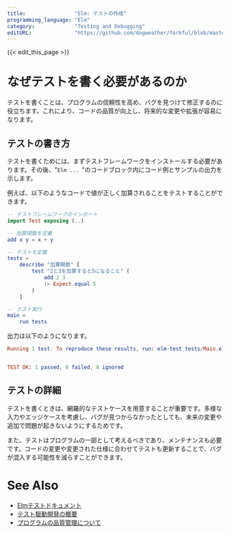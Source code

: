 ```yaml
---
title:                "Elm: テストの作成"
programming_language: "Elm"
category:             "Testing and Debugging"
editURL:              "https://github.com/dogweather/forkful/blob/master/content/ja/elm/writing-tests.md"
---
```


{{< edit_this_page >}}

# なぜテストを書く必要があるのか

テストを書くことは、プログラムの信頼性を高め、バグを見つけて修正するのに役立ちます。これにより、コードの品質が向上し、将来的な変更や拡張が容易になります。

## テストの書き方

テストを書くためには、まずテストフレームワークをインストールする必要があります。その後、"```Elm ... ```"のコードブロック内にコード例とサンプルの出力を示します。

例えば、以下のようなコードで値が正しく加算されることをテストすることができます。

```Elm
-- テストフレームワークのインポート
import Test exposing (..)

-- 加算関数を定義
add x y = x + y

-- テストを定義
tests =
    describe "加算関数" [
        test "2と3を加算すると5になること" (
            add 2 3
            |> Expect.equal 5
        )
    ]

-- テスト実行
main =
    run tests
```

出力は以下のようになります。

```Elm
Running 1 test. To reproduce these results, run: elm-test tests/Main.elm


TEST OK: 1 passed, 0 failed, 0 ignored
```

## テストの詳細

テストを書くときは、網羅的なテストケースを用意することが重要です。多様な入力やエッジケースを考慮し、バグが見つからなかったとしても、未来の変更や追加で問題が起きないようにするためです。

また、テストはプログラムの一部として考えるべきであり、メンテナンスも必要です。コードの変更や変更された仕様に合わせてテストも更新することで、バグが混入する可能性を減らすことができます。

# See Also

- [Elmテストドキュメント](https://guide.elm-lang.jp/recommended.html#elm-test)
- [テスト駆動開発の概要](https://www.techtarget.com/definition/test-driven-development-TDD)
- [プログラムの品質管理について](https://www.dreamarts.co.jp/staff-blog/11541.html)